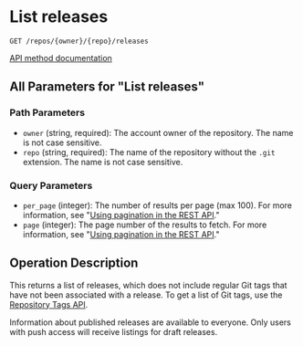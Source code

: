 # List releases

`GET /repos/{owner}/{repo}/releases`

[API method documentation](https://docs.github.com/rest/releases/releases#list-releases)

## All Parameters for "List releases"

### Path Parameters

- `owner` (string, required): The account owner of the repository. The name is not case sensitive.
- `repo` (string, required): The name of the repository without the `.git` extension. The name is not case sensitive.
### Query Parameters

- `per_page` (integer): The number of results per page (max 100). For more information, see "[Using pagination in the REST API](https://docs.github.com/rest/using-the-rest-api/using-pagination-in-the-rest-api)."
- `page` (integer): The page number of the results to fetch. For more information, see "[Using pagination in the REST API](https://docs.github.com/rest/using-the-rest-api/using-pagination-in-the-rest-api)."

## Operation Description

This returns a list of releases, which does not include regular Git tags that have not been associated with a release. To get a list of Git tags, use the [Repository Tags API](https://docs.github.com/rest/repos/repos#list-repository-tags).

Information about published releases are available to everyone. Only users with push access will receive listings for draft releases.
